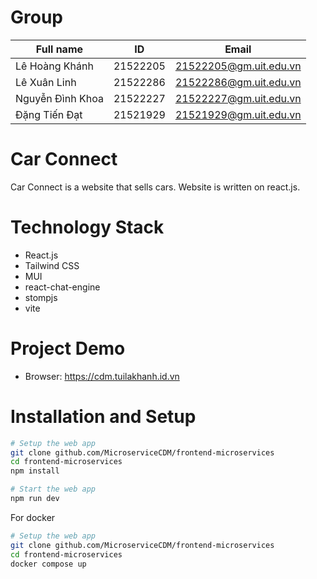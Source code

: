 # Group

  Full name                  | ID      | Email
  ---------------------------|-----------|-----------------------------
  Lê Hoàng Khánh   | 21522205  | 21522205@gm.uit.edu.vn
  Lê Xuân Linh   | 21522286  | 21522286@gm.uit.edu.vn
  Nguyễn Đình Khoa   | 21522227  | 21522227@gm.uit.edu.vn
  Đặng Tiến Đạt | 21521929  | 21521929@gm.uit.edu.vn


# Car Connect
Car Connect is a website that sells cars. Website is written on react.js.

# Technology Stack

- React.js
- Tailwind CSS
- MUI
- react-chat-engine
- stompjs
- vite

# Project Demo
   - Browser: https://cdm.tuilakhanh.id.vn
   
# Installation and Setup

```bash
# Setup the web app 
git clone github.com/MicroserviceCDM/frontend-microservices
cd frontend-microservices
npm install

# Start the web app 
npm run dev
```

For docker
```bash
# Setup the web app 
git clone github.com/MicroserviceCDM/frontend-microservices
cd frontend-microservices
docker compose up
```
